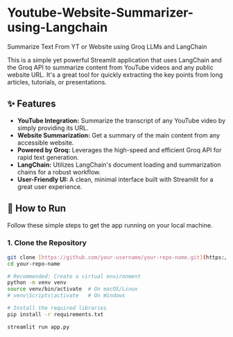 # Youtube-Website-Summarizer-using-Langchain
 Summarize Text From YT or Website using Groq LLMs and LangChain

This is a simple yet powerful Streamlit application that uses LangChain and the Groq API to summarize content from YouTube videos and any public website URL. It's a great tool for quickly extracting the key points from long articles, tutorials, or presentations.

## ✨ Features

- **YouTube Integration:** Summarize the transcript of any YouTube video by simply providing its URL.
- **Website Summarization:** Get a summary of the main content from any accessible website.
- **Powered by Groq:** Leverages the high-speed and efficient Groq API for rapid text generation.
- **LangChain:** Utilizes LangChain's document loading and summarization chains for a robust workflow.
- **User-Friendly UI:** A clean, minimal interface built with Streamlit for a great user experience.

## 🚀 How to Run

Follow these simple steps to get the app running on your local machine.

### 1. Clone the Repository

```bash
git clone [https://github.com/your-username/your-repo-name.git](https://github.com/your-username/your-repo-name.git)
cd your-repo-name

# Recommended: Create a virtual environment
python -m venv venv
source venv/bin/activate  # On macOS/Linux
# venv\Scripts\activate   # On Windows

# Install the required libraries
pip install -r requirements.txt

streamlit run app.py

```
